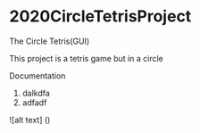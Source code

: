 # 2020CircleTetrisProject

The Circle Tetris(GUI)

This project is a tetris game but in a circle

Documentation 

1. dalkdfa
2. adfadf

![alt text] ()
